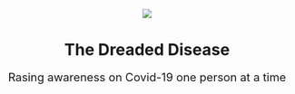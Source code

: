 <p align="center">
<img src="https://raw.githubusercontent.com/samrath2007/DreadedDisease/readme/public/static/logo.png" />
</p>

<h1 align="center">The Dreaded Disease</h1>
<p align="center" style="font-size:20px">Rasing awareness on Covid-19 one person at a time</p>
